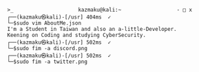 
`>_                     kazmaku@kali:~                  - □ x `<br>
`┌──(kazmaku㉿kali)-[/usr] 404ms  ✓                           `<br>
`└─$sudo vim AboutMe.json                                    `<br>
`I'm a Student in Taiwan and also an a-little-Developer.      `<br>
`Keening on Coding and studying CyberSecurity.                `<br>
`┌──(kazmaku㉿kali)-[/usr] 502ms  ✓                           `<br>
`└─$sudo fim -a discord.png                                   `<br>
![[](https://img.shields.io/badge/Discord-%237289DA.svg?logo=discord&logoColor=white)](https://discord.com/users/53150120979070978)<br>
`┌──(kazmaku㉿kali)-[/usr] 502ms  ✓                           `<br>
`└─$sudo fim -a twitter.png                                   `<br>
![[](https://img.shields.io/badge/Twitter-%231DA1F2.svg?logo=Twitter&logoColor=white)](https://twitter.com/Kazmaku)<br>
